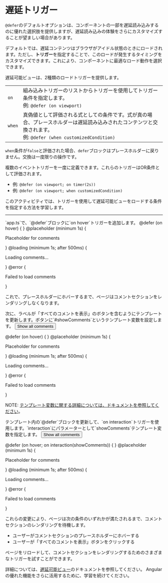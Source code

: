 # 遅延トリガー

`@defer`のデフォルトオプションは、コンポーネントの一部を遅延読み込みするのに優れた選択肢を提供しますが、遅延読み込みの体験をさらにカスタマイズすることが望ましい場合があります。

デフォルトでは、遅延コンテンツはブラウザがアイドル状態のときにロードされます。ただし、**トリガー**を指定することで、このロードが発生するタイミングをカスタマイズできます。これにより、コンポーネントに最適なロード動作を選択できます。

遅延可能ビューは、2種類のロードトリガーを提供します。

<div class="docs-table docs-scroll-track-transparent">
  <table>
    <tr>
      <td><code>on</code></td>
      <td>
        組み込みトリガーのリストからトリガーを使用してトリガー条件を指定します。<br/>
        例: <code>@defer (on viewport)</code>
      </td>
    </tr>
    <tr>
      <td><code>when</code></td>
      <td>
        真偽値として評価される式としての条件です。式が真の場合、プレースホルダーは遅延読み込みされたコンテンツと交換されます。<br/>
        例: <code>@defer (when customizedCondition)</code>
      </td>
    </tr>
  </table>
</div>

`when`条件が`false`と評価された場合、`defer`ブロックはプレースホルダーに戻りません。交換は一度限りの操作です。

複数のイベントトリガーを一度に定義できます。これらのトリガーはOR条件として評価されます。

* 例: `@defer (on viewport; on timer(2s))`
* 例: `@defer (on viewport; when customizedCondition)`

このアクティビティでは、トリガーを使用して遅延可能ビューをロードする条件を指定する方法を学習します。

<hr>

<docs-workflow>

<docs-step title="`on hover`トリガーを追加する">
`app.ts`で、`@defer`ブロックに`on hover`トリガーを追加します。

<docs-code language="angular-html" hightlight="[1]">
@defer (on hover) {
  <article-comments />
} @placeholder (minimum 1s) {
  <p>Placeholder for comments</p>
} @loading (minimum 1s; after 500ms) {
  <p>Loading comments...</p>
} @error {
  <p>Failed to load comments</p>
}
</docs-code>

これで、プレースホルダーにホバーするまで、ページはコメントセクションをレンダリングしなくなります。
</docs-step>

<docs-step title="「すべてのコメントを表示」ボタンを追加する">
次に、ラベルが「すべてのコメントを表示」のボタンを含むようにテンプレートを更新します。ボタンに`#showComments`というテンプレート変数を設定します。

<docs-code language="angular-html" hightlight="[1]">
<button type="button" #showComments>Show all comments</button>

@defer (on hover) {
  <article-comments />
} @placeholder (minimum 1s) {
  <p>Placeholder for comments</p>
} @loading (minimum 1s; after 500ms) {
  <p>Loading comments...</p>
} @error {
  <p>Failed to load comments</p>
}
</docs-code>

NOTE: [テンプレート変数に関する詳細については、ドキュメントを参照してください](https://angular.dev/guide/templates/reference-variables#)。

</docs-step>

<docs-step title="`on interaction`トリガーを追加する">
テンプレート内の`@defer`ブロックを更新して、`on interaction`トリガーを使用します。`interaction`にパラメーターとして`showComments`テンプレート変数を指定します。

<docs-code language="angular-html" hightlight="[3]">
<button type="button" #showComments>Show all comments</button>

@defer (on hover; on interaction(showComments)) {
  <article-comments />
} @placeholder (minimum 1s) {
  <p>Placeholder for comments</p>
} @loading (minimum 1s; after 500ms) {
  <p>Loading comments...</p>
} @error {
  <p>Failed to load comments</p>
}
</docs-code>

これらの変更により、ページは次の条件のいずれかが満たされるまで、コメントセクションのレンダリングを待機します。
* ユーザーがコメントセクションのプレースホルダーにホバーする
* ユーザーが「すべてのコメントを表示」ボタンをクリックする

ページをリロードして、コメントセクションをレンダリングするためのさまざまなトリガーを試すことができます。
</docs-step>
</docs-workflow>

詳細については、[遅延可能ビュー](https://angular.dev/guide/defer)のドキュメントを参照してください。
Angularの優れた機能をさらに活用するために、学習を続けてください。

